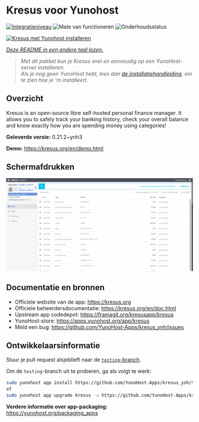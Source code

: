 <!--
NB: Deze README is automatisch gegenereerd door <https://github.com/YunoHost/apps/tree/master/tools/readme_generator>
Hij mag NIET handmatig aangepast worden.
-->

# Kresus voor Yunohost

[![Integratieniveau](https://dash.yunohost.org/integration/kresus.svg)](https://ci-apps.yunohost.org/ci/apps/kresus/) ![Mate van functioneren](https://ci-apps.yunohost.org/ci/badges/kresus.status.svg) ![Onderhoudsstatus](https://ci-apps.yunohost.org/ci/badges/kresus.maintain.svg)

[![Kresus met Yunohost installeren](https://install-app.yunohost.org/install-with-yunohost.svg)](https://install-app.yunohost.org/?app=kresus)

*[Deze README in een andere taal lezen.](./ALL_README.md)*

> *Met dit pakket kun je Kresus snel en eenvoudig op een YunoHost-server installeren.*  
> *Als je nog geen YunoHost hebt, lees dan [de installatiehandleiding](https://yunohost.org/install), om te zien hoe je 'm installeert.*

## Overzicht

Kresus is an open-source libre self-hosted personal finance manager. It allows you to safely track your banking history, check your overall balance and know exactly how you are spending money using categories!


**Geleverde versie:** 0.21.2~ynh3

**Demo:** <https://kresus.org/en/demo.html>

## Schermafdrukken

![Schermafdrukken van Kresus](./doc/screenshots/screenshot.png)

## Documentatie en bronnen

- Officiele website van de app: <https://kresus.org>
- Officiele beheerdersdocumentatie: <https://kresus.org/en/doc.html>
- Upstream app codedepot: <https://framagit.org/kresusapp/kresus>
- YunoHost-store: <https://apps.yunohost.org/app/kresus>
- Meld een bug: <https://github.com/YunoHost-Apps/kresus_ynh/issues>

## Ontwikkelaarsinformatie

Stuur je pull request alsjeblieft naar de [`testing`-branch](https://github.com/YunoHost-Apps/kresus_ynh/tree/testing).

Om de `testing`-branch uit te proberen, ga als volgt te werk:

```bash
sudo yunohost app install https://github.com/YunoHost-Apps/kresus_ynh/tree/testing --debug
of
sudo yunohost app upgrade kresus -u https://github.com/YunoHost-Apps/kresus_ynh/tree/testing --debug
```

**Verdere informatie over app-packaging:** <https://yunohost.org/packaging_apps>
